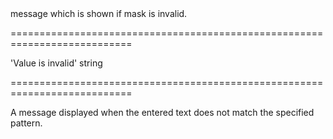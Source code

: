 <!--**
/*-------------------------------------------
    Auto-generated file. Do not modify.
-------------------------------------------

**-->
<!--d-->message which is shown if mask is invalid.<!--/d-->
===========================================================================
<!--default-->'Value is invalid'<!--/default-->
<!--type-->string<!--/type-->
===========================================================================

<!--shortDescription-->
A message displayed when the entered text does not match the specified pattern.
<!--/shortDescription-->

<!--fullDescription-->

<!--/fullDescription-->